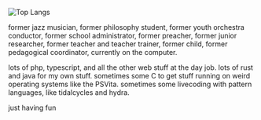 ![Top Langs](https://github-readme-stats.vercel.app/api/top-langs/?username=sqrtM&layout=compact)

former jazz musician, former philosophy student, former youth orchestra conductor, former school administrator, former preacher, former junior researcher, former teacher and teacher trainer, former child, former pedagogical coordinator, currently on the computer. 

lots of php, typescript, and all the other web stuff at the day job. lots of rust and java for my own stuff. sometimes some C to get stuff running on weird operating systems like the PSVita. sometimes some livecoding with pattern languages, like tidalcycles and hydra.

just having fun
